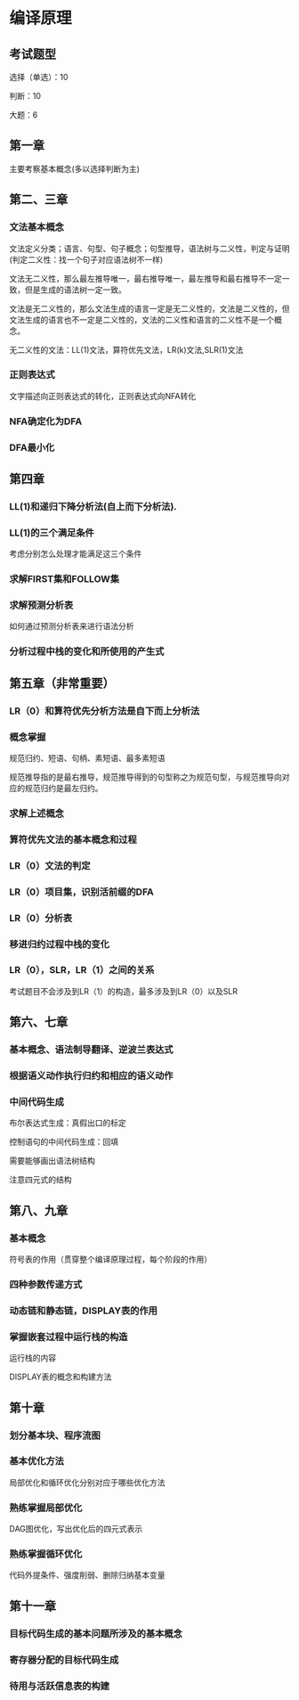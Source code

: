 # 编译原理
## 考试题型
选择（单选）：10

判断：10

大题：6

## 第一章

主要考察基本概念(多以选择判断为主)


## 第二、三章

### 文法基本概念

文法定义分类；语言、句型、句子概念；句型推导，语法树与二义性，判定与证明(判定二义性：找一个句子对应语法树不一样)

文法无二义性，那么最左推导唯一，最右推导唯一，最左推导和最右推导不一定一致，但是生成的语法树一定一致。

文法是无二义性的，那么文法生成的语言一定是无二义性的，文法是二义性的，但文法生成的语言也不一定是二义性的，文法的二义性和语言的二义性不是一个概念。

无二义性的文法：LL(1)文法，算符优先文法，LR(k)文法,SLR(1)文法

### 正则表达式
文字描述向正则表达式的转化，正则表达式向NFA转化

### NFA确定化为DFA

### DFA最小化

## 第四章
### LL(1)和递归下降分析法(自上而下分析法).

### LL(1)的三个满足条件
考虑分别怎么处理才能满足这三个条件

### 求解FIRST集和FOLLOW集

### 求解预测分析表
如何通过预测分析表来进行语法分析

### 分析过程中栈的变化和所使用的产生式

## 第五章（非常重要）
### LR（0）和算符优先分析方法是自下而上分析法

### 概念掌握
规范归约、短语、句柄、素短语、最多素短语

规范推导指的是最右推导，规范推导得到的句型称之为规范句型，与规范推导向对应的规范归约是最左归约。

### 求解上述概念

### 算符优先文法的基本概念和过程

### LR（0）文法的判定

### LR（0）项目集，识别活前缀的DFA

### LR（0）分析表

### 移进归约过程中栈的变化

### LR（0），SLR，LR（1）之间的关系
考试题目不会涉及到LR（1）的构造，最多涉及到LR（0）以及SLR

## 第六、七章
### 基本概念、语法制导翻译、逆波兰表达式

### 根据语义动作执行归约和相应的语义动作

### 中间代码生成
布尔表达式生成：真假出口的标定

控制语句的中间代码生成：回填

需要能够画出语法树结构

注意四元式的结构

## 第八、九章
### 基本概念
符号表的作用（贯穿整个编译原理过程，每个阶段的作用）

### 四种参数传递方式

### 动态链和静态链，DISPLAY表的作用

### 掌握嵌套过程中运行栈的构造
运行栈的内容

DISPLAY表的概念和构建方法

## 第十章

### 划分基本块、程序流图

### 基本优化方法
局部优化和循环优化分别对应于哪些优化方法

### 熟练掌握局部优化
DAG图优化，写出优化后的四元式表示

### 熟练掌握循环优化
代码外提条件、强度削弱、删除归纳基本变量

## 第十一章

### 目标代码生成的基本问题所涉及的基本概念

### 寄存器分配的目标代码生成

### 待用与活跃信息表的构建